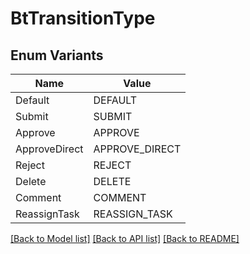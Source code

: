 # BtTransitionType

## Enum Variants

| Name | Value |
|---- | -----|
| Default | DEFAULT |
| Submit | SUBMIT |
| Approve | APPROVE |
| ApproveDirect | APPROVE_DIRECT |
| Reject | REJECT |
| Delete | DELETE |
| Comment | COMMENT |
| ReassignTask | REASSIGN_TASK |


[[Back to Model list]](../README.md#documentation-for-models) [[Back to API list]](../README.md#documentation-for-api-endpoints) [[Back to README]](../README.md)


